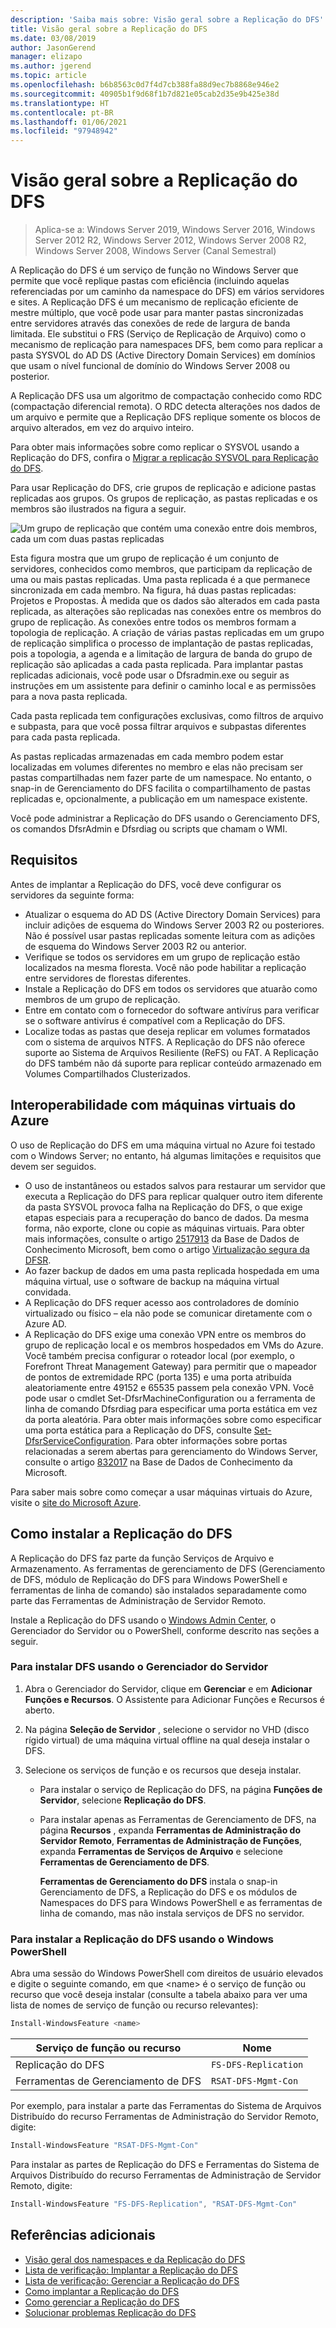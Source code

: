 ```yaml
---
description: 'Saiba mais sobre: Visão geral sobre a Replicação do DFS'
title: Visão geral sobre a Replicação do DFS
ms.date: 03/08/2019
author: JasonGerend
manager: elizapo
ms.author: jgerend
ms.topic: article
ms.openlocfilehash: b6b8563c0d7f4d7cb388fa88d9ec7b8868e946e2
ms.sourcegitcommit: 40905b1f9d68f1b7d821e05cab2d35e9b425e38d
ms.translationtype: HT
ms.contentlocale: pt-BR
ms.lasthandoff: 01/06/2021
ms.locfileid: "97948942"
---
```

# <a name="dfs-replication-overview"></a>Visão geral sobre a Replicação do DFS

> Aplica-se a: Windows Server 2019, Windows Server 2016, Windows Server 2012 R2, Windows Server 2012, Windows Server 2008 R2, Windows Server 2008, Windows Server (Canal Semestral)

A Replicação do DFS é um serviço de função no Windows Server que permite que você replique pastas com eficiência (incluindo aquelas referenciadas por um caminho da namespace do DFS) em vários servidores e sites. A Replicação DFS é um mecanismo de replicação eficiente de mestre múltiplo, que você pode usar para manter pastas sincronizadas entre servidores através das conexões de rede de largura de banda limitada. Ele substitui o FRS (Serviço de Replicação de Arquivo) como o mecanismo de replicação para namespaces DFS, bem como para replicar a pasta SYSVOL do AD DS (Active Directory Domain Services) em domínios que usam o nível funcional de domínio do Windows Server 2008 ou posterior.

A Replicação DFS usa um algoritmo de compactação conhecido como RDC (compactação diferencial remota). O RDC detecta alterações nos dados de um arquivo e permite que a Replicação DFS replique somente os blocos de arquivo alterados, em vez do arquivo inteiro.

Para obter mais informações sobre como replicar o SYSVOL usando a Replicação do DFS, confira o [Migrar a replicação SYSVOL para Replicação do DFS](migrate-sysvol-to-dfsr.md).

Para usar Replicação do DFS, crie grupos de replicação e adicione pastas replicadas aos grupos. Os grupos de replicação, as pastas replicadas e os membros são ilustrados na figura a seguir.

![Um grupo de replicação que contém uma conexão entre dois membros, cada um com duas pastas replicadas](media/dfsr-overview.gif)

Esta figura mostra que um grupo de replicação é um conjunto de servidores, conhecidos como membros, que participam da replicação de uma ou mais pastas replicadas. Uma pasta replicada é a que permanece sincronizada em cada membro. Na figura, há duas pastas replicadas: Projetos e Propostas. À medida que os dados são alterados em cada pasta replicada, as alterações são replicadas nas conexões entre os membros do grupo de replicação. As conexões entre todos os membros formam a topologia de replicação.
A criação de várias pastas replicadas em um grupo de replicação simplifica o processo de implantação de pastas replicadas, pois a topologia, a agenda e a limitação de largura de banda do grupo de replicação são aplicadas a cada pasta replicada. Para implantar pastas replicadas adicionais, você pode usar o Dfsradmin.exe ou seguir as instruções em um assistente para definir o caminho local e as permissões para a nova pasta replicada.

Cada pasta replicada tem configurações exclusivas, como filtros de arquivo e subpasta, para que você possa filtrar arquivos e subpastas diferentes para cada pasta replicada.

As pastas replicadas armazenadas em cada membro podem estar localizadas em volumes diferentes no membro e elas não precisam ser pastas compartilhadas nem fazer parte de um namespace. No entanto, o snap-in de Gerenciamento do DFS facilita o compartilhamento de pastas replicadas e, opcionalmente, a publicação em um namespace existente.

Você pode administrar a Replicação do DFS usando o Gerenciamento DFS, os comandos DfsrAdmin e Dfsrdiag ou scripts que chamam o WMI.

## <a name="requirements"></a>Requisitos

Antes de implantar a Replicação do DFS, você deve configurar os servidores da seguinte forma:

- Atualizar o esquema do AD DS (Active Directory Domain Services) para incluir adições de esquema do Windows Server 2003 R2 ou posteriores. Não é possível usar pastas replicadas somente leitura com as adições de esquema do Windows Server 2003 R2 ou anterior.
- Verifique se todos os servidores em um grupo de replicação estão localizados na mesma floresta. Você não pode habilitar a replicação entre servidores de florestas diferentes.
- Instale a Replicação do DFS em todos os servidores que atuarão como membros de um grupo de replicação.
- Entre em contato com o fornecedor do software antivírus para verificar se o software antivírus é compatível com a Replicação do DFS.
- Localize todas as pastas que deseja replicar em volumes formatados com o sistema de arquivos NTFS. A Replicação do DFS não oferece suporte ao Sistema de Arquivos Resiliente (ReFS) ou FAT. A Replicação do DFS também não dá suporte para replicar conteúdo armazenado em Volumes Compartilhados Clusterizados.

## <a name="interoperability-with-azure-virtual-machines"></a>Interoperabilidade com máquinas virtuais do Azure

O uso de Replicação do DFS em uma máquina virtual no Azure foi testado com o Windows Server; no entanto, há algumas limitações e requisitos que devem ser seguidos.

- O uso de instantâneos ou estados salvos para restaurar um servidor que executa a Replicação do DFS para replicar qualquer outro item diferente da pasta SYSVOL provoca falha na Replicação do DFS, o que exige etapas especiais para a recuperação do banco de dados. Da mesma forma, não exporte, clone ou copie as máquinas virtuais. Para obter mais informações, consulte o artigo [2517913](https://support.microsoft.com/kb/2517913) da Base de Dados de Conhecimento Microsoft, bem como o artigo [Virtualização segura da DFSR](https://techcommunity.microsoft.com/t5/storage-at-microsoft/safely-virtualizing-dfsr/ba-p/424671).
- Ao fazer backup de dados em uma pasta replicada hospedada em uma máquina virtual, use o software de backup na máquina virtual convidada.
- A Replicação do DFS requer acesso aos controladores de domínio virtualizado ou físico – ela não pode se comunicar diretamente com o Azure AD.
- A Replicação do DFS exige uma conexão VPN entre os membros do grupo de replicação local e os membros hospedados em VMs do Azure. Você também precisa configurar o roteador local (por exemplo, o Forefront Threat Management Gateway) para permitir que o mapeador de pontos de extremidade RPC (porta 135) e uma porta atribuída aleatoriamente entre 49152 e 65535 passem pela conexão VPN. Você pode usar o cmdlet Set-DfsrMachineConfiguration ou a ferramenta de linha de comando Dfsrdiag para especificar uma porta estática em vez da porta aleatória. Para obter mais informações sobre como especificar uma porta estática para a Replicação do DFS, consulte [Set-DfsrServiceConfiguration](/powershell/module/dfsr/set-dfsrserviceconfiguration). Para obter informações sobre portas relacionadas a serem abertas para gerenciamento do Windows Server, consulte o artigo [832017](https://support.microsoft.com/kb/832017) na Base de Dados de Conhecimento da Microsoft.

Para saber mais sobre como começar a usar máquinas virtuais do Azure, visite o [site do Microsoft Azure](/azure/virtual-machines/).

## <a name="installing-dfs-replication"></a>Como instalar a Replicação do DFS

A Replicação do DFS faz parte da função Serviços de Arquivo e Armazenamento. As ferramentas de gerenciamento de DFS (Gerenciamento de DFS, módulo de Replicação do DFS para Windows PowerShell e ferramentas de linha de comando) são instalados separadamente como parte das Ferramentas de Administração de Servidor Remoto.

Instale a Replicação do DFS usando o [Windows Admin Center](../../manage/windows-admin-center/overview.md), o Gerenciador do Servidor ou o PowerShell, conforme descrito nas seções a seguir.

### <a name="to-install-dfs-by-using-server-manager"></a>Para instalar DFS usando o Gerenciador do Servidor

1. Abra o Gerenciador do Servidor, clique em **Gerenciar** e em **Adicionar Funções e Recursos**. O Assistente para Adicionar Funções e Recursos é aberto.

2. Na página **Seleção de Servidor** , selecione o servidor no VHD (disco rígido virtual) de uma máquina virtual offline na qual deseja instalar o DFS.

3. Selecione os serviços de função e os recursos que deseja instalar.

    - Para instalar o serviço de Replicação do DFS, na página **Funções de Servidor**, selecione **Replicação do DFS**.

    - Para instalar apenas as Ferramentas de Gerenciamento de DFS, na página **Recursos** , expanda **Ferramentas de Administração do Servidor Remoto**, **Ferramentas de Administração de Funções**, expanda **Ferramentas de Serviços de Arquivo** e selecione **Ferramentas de Gerenciamento de DFS**.

         **Ferramentas de Gerenciamento do DFS** instala o snap-in Gerenciamento de DFS, a Replicação do DFS e os módulos de Namespaces do DFS para Windows PowerShell e as ferramentas de linha de comando, mas não instala serviços de DFS no servidor.

### <a name="to-install-dfs-replication-by-using-windows-powershell"></a>Para instalar a Replicação do DFS usando o Windows PowerShell

Abra uma sessão do Windows PowerShell com direitos de usuário elevados e digite o seguinte comando, em que <name\> é o serviço de função ou recurso que você deseja instalar (consulte a tabela abaixo para ver uma lista de nomes de serviço de função ou recurso relevantes):

```PowerShell
Install-WindowsFeature <name>
```

|Serviço de função ou recurso|Nome|
|---|---|
|Replicação do DFS|`FS-DFS-Replication`|
|Ferramentas de Gerenciamento de DFS|`RSAT-DFS-Mgmt-Con`|

Por exemplo, para instalar a parte das Ferramentas do Sistema de Arquivos Distribuído do recurso Ferramentas de Administração do Servidor Remoto, digite:

```PowerShell
Install-WindowsFeature "RSAT-DFS-Mgmt-Con"
```

Para instalar as partes de Replicação do DFS e Ferramentas do Sistema de Arquivos Distribuído do recurso Ferramentas de Administração de Servidor Remoto, digite:

```PowerShell
Install-WindowsFeature "FS-DFS-Replication", "RSAT-DFS-Mgmt-Con"
```

## <a name="additional-references"></a>Referências adicionais

- [Visão geral dos namespaces e da Replicação do DFS](/previous-versions/windows/it-pro/windows-server-2012-r2-and-2012/jj127250(v%3dws.11))
- [Lista de verificação: Implantar a Replicação do DFS](/previous-versions/windows/it-pro/windows-server-2008-r2-and-2008/cc772201(v%3dws.11))
- [Lista de verificação: Gerenciar a Replicação do DFS](/previous-versions/windows/it-pro/windows-server-2008-r2-and-2008/cc755035(v%3dws.11))
- [Como implantar a Replicação do DFS](/previous-versions/windows/it-pro/windows-server-2008-r2-and-2008/cc770925(v%3dws.11))
- [Como gerenciar a Replicação do DFS](/previous-versions/windows/it-pro/windows-server-2008-r2-and-2008/cc770925(v%3dws.11))
- [Solucionar problemas Replicação do DFS](/previous-versions/windows/it-pro/windows-server-2008-r2-and-2008/cc732802(v%3dws.11))

